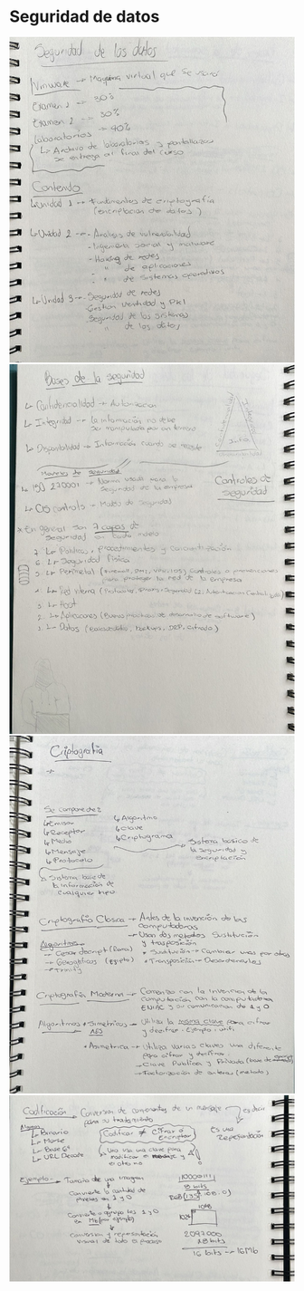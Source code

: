 # Seguridad de datos
![alt text](<imgNotas/Imagen de WhatsApp 2024-08-23 a las 13.16.16_831128dc.jpg>)
![alt text](<imgNotas/Imagen de WhatsApp 2024-08-23 a las 13.16.42_ce71eac4.jpg>)
![alt text](<imgNotas/Imagen de WhatsApp 2024-08-23 a las 13.17.02_ec21a126.jpg>)
![alt text](<imgNotas/Imagen de WhatsApp 2024-08-23 a las 13.17.48_27cadead.jpg>)
